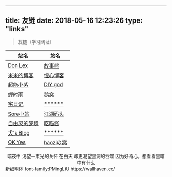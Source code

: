 
---
title: 友链
date: 2018-05-16 12:23:26
type: "links"
---

>友链（学习网址）


|  站名   | 站名  |
|  ----  | ----  |
| [Don Lex][1]  | [故事熊][2] |
| [米米的博客][3]  | [惶心博客][4] |
| [超能小紫][5]  | [DIY god][6] |
| [蝉时雨][7]  | [鹅窝][8] |
| [宅日记][9]  | [******][10] |
| [Sore小站][11]  | [江湖码头][12] |
| [自由灵的梦境][13]  | [呓喵酱][14] |
| [犬's Blog][15]  | [******][16] |
| [OK Yes][17]  | [haoziの窝][18]  



<center>
暗夜中
渴望一束光的关怀
在白天
却更渴望黑洞的吞噬
因为好奇心，想看看黑暗中有什么
</center>
新细明体  font-family:PMingLiU
https://wallhaven.cc/

  [1]: https://www.donlex.cn/
  [2]: https://felixxiong.github.io/
  [3]: https://zhangshuqiao.org
  [4]: https://blog.csdn.net/qq_40950957/article/details/81259702
  [5]: https://www.mokeyjay.com/
  [6]: https://diygod.me/
  [7]: https://chanshiyu.com/
  [8]: https://blog.conoha.vip/
  [9]: https://crosschannel.cc/
  [10]: https://zankyo.cc/
  [11]: https://isorax.xyz/
  [12]: https://hexiongbiao.cn/
  [13]: https://lemonadorable.gitee.io/
  [14]: https://www.eee.dog/?t=1579400549666
  [15]: https://moedog.org/
  [16]: https://www.project-sophia.jp/blog/
  [17]: https://2890.ltd/
  [18]: https://haozi.moe/
